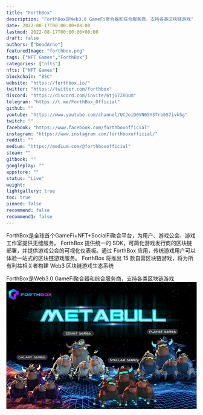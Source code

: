 ```yaml
---
title: "ForthBox"
description: "ForthBox是Web3.0 GameFi聚合器和综合服务商，支持各类区块链游戏"
date: 2022-08-17T00:00:00+08:00
lastmod: 2022-08-17T00:00:00+08:00
draft: false
authors: ["boodArno"]
featuredImage: "forthbox.png"
tags: ["NFT Games","ForthBox"]
categories: ["nfts"]
nfts: ["NFT Games"]
blockchain: "BSC"
website: "https://forthbox.io/"
twitter: "https://twitter.com/forthbox"
discord: "https://discord.com/invite/6tj67ZXQum"
telegram: "https://t.me/ForthBox_Official"
github: ""
youtube: "https://www.youtube.com/channel/UCJoiD0VN65Y3Trb6S7ivk5g"
twitch: ""
facebook: "https://www.facebook.com/forthboxofficial"
instagram: "https://www.instagram.com/forthboxofficial/"
reddit: ""
medium: "https://medium.com/@forthboxofficial"
steam: ""
gitbook: ""
googleplay: ""
appstore: ""
status: "Live"
weight: 
lightgallery: true
toc: true
pinned: false
recommend: false
recommend1: false
---
```

ForthBox是全球首个GameFi+NFT+SocialFi聚合平台，为用户、游戏公会、游戏工作室提供无缝服务。 ForthBox 提供统一的 SDK，可简化游戏发行商的区块链部署，并提供游戏公会的可视化仪表板。通过 ForthBox 应用，传统游戏用户可以体验一站式的区块链游戏服务。 ForthBox 将推出 15 款自营区块链游戏，将为所有利益相关者构建 Web3 区块链游戏生态系统

ForthBox是Web3.0 GameFi聚合器和综合服务商，支持各类区块链游戏![forthbox-dapp-games-bsc-image1_476189b743f21156f15d67117ff74f1e](forthbox-dapp-games-bsc-image1_476189b743f21156f15d67117ff74f1e.png)